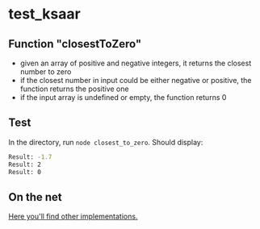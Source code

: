 # test_ksaar

## Function "closestToZero"

- given an array of positive and negative integers, it returns the closest
number to zero
- if the closest number in input could be either negative or positive, the
function returns the positive one
- if the input array is undefined or empty, the function returns 0

## Test

In the directory, run `node closest_to_zero`.
Should display:

```bash
Result: -1.7
Result: 2
Result: 0
```

## On the net

[Here you'll find other implementations.](https://ourcodeworld.com/articles/read/1470/how-to-find-the-closest-value-to-zero-from-an-array-with-positive-and-negative-numbers-in-javascript#:~:text=Implement%20the%20function%20closestToZero%20to,and%205%2C%20return%205)
